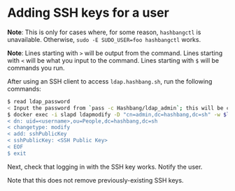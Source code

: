 # Adding SSH keys for a user

**Note**: This is only for cases where, for some reason,
          `hashbangctl` is unavailable.
		  Otherwise, `sudo -E SUDO_USER=foo hashbangctl` works.

**Note**: Lines starting with `>` will be output from the command. Lines
starting with `<` will be what you input to the command. Lines starting
with `$` will be commands you run.

After using an SSH client to access `ldap.hashbang.sh`, run the following commands:

```sh
$ read ldap_password
< Input the password from `pass -c Hashbang/ldap_admin`; this will be copied to your clipboard.
$ docker exec -i slapd ldapmodify -D "cn=admin,dc=hashbang,dc=sh" -w $ldap_password << EOF
< dn: uid=<username>,ou=People,dc=hashbang,dc=sh
< changetype: modify
< add: sshPublicKey
< sshPublicKey: <SSH Public Key>
< EOF
$ exit
```

Next, check that logging in with the SSH key works.  Notify the user.

Note that this does not remove previously-existing SSH keys.
